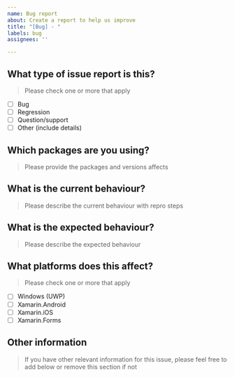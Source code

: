 ```yaml
---
name: Bug report
about: Create a report to help us improve
title: "[Bug] - "
labels: bug
assignees: ''

---
```


## What type of issue report is this?
> Please check one or more that apply

- [ ] Bug
- [ ] Regression
- [ ] Question/support
- [ ] Other (include details)

## Which packages are you using?
> Please provide the packages and versions affects

## What is the current behaviour?
> Please describe the current behaviour with repro steps

## What is the expected behaviour?
> Please describe the expected behaviour

## What platforms does this affect?
> Please check one or more that apply

- [ ] Windows (UWP)
- [ ] Xamarin.Android
- [ ] Xamarin.iOS
- [ ] Xamarin.Forms

## Other information
> If you have other relevant information for this issue, please feel free to add below or remove this section if not
